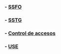 ### - [SSFO](./ree)
### - [SSTG](./reesstg)
### - [Control de accesos](./controldeaccesos)
### - [USE](./usetesa)